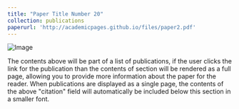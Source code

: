 ```yaml
---
title: "Paper Title Number 20"
collection: publications
paperurl: 'http://academicpages.github.io/files/paper2.pdf'
---
```


![Image](/images/profile.png)

The contents above will be part of a list of publications, if the user clicks the link for the publication than the contents of section will be rendered as a full page, allowing you to provide more information about the paper for the reader. When publications are displayed as a single page, the contents of the above "citation" field will automatically be included below this section in a smaller font.


